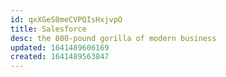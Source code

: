 ```yaml
---
id: qxXGeS0meCVPQIsHxjvpO
title: Salesforce
desc: the 800-pound gorilla of modern business
updated: 1641489606169
created: 1641489563847
---
```




